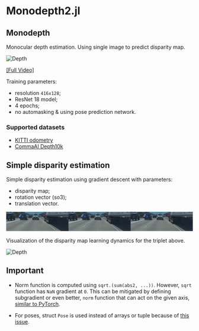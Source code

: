# Monodepth2.jl

## Monodepth

Monocular depth estimation. Using single image to predict disparity map.

![Depth](./res/depth-kitti.gif)

[[Full Video]](https://youtu.be/cIWeyuLgCVc)

Training parameters:
- resolution `416x128`;
- ResNet 18 model;
- 4 epochs;
- no automasking & using pose prediction network.

### Supported datasets

- [KITTI odometry](http://www.cvlibs.net/datasets/kitti/eval_odometry.php)
- [CommaAI Depth10k](https://github.com/commaai/depth10k)

## Simple disparity estimation

Simple disparity estimation using gradient descent with parameters:

- disparity map;
- rotation vector (so3);
- translation vector.

![Triplet](./res/image.png)

Visualization of the disparity map learning dynamics for the triplet above.

![Depth](./res/simple-depth.gif)

## Important

- Norm function is computed using `sqrt.(sum(abs2, ...))`.
However, `sqrt` function has `NaN` gradient at `0`.
This can be mitigated by defining subgradient or even better,
`norm` function that can act on the given axis,
[similar to PyTorch](https://github.com/pytorch/pytorch/issues/37354).

- For poses, struct `Pose` is used instead of arrays or tuple because
of [this issue](https://github.com/FluxML/Zygote.jl/issues/522).
